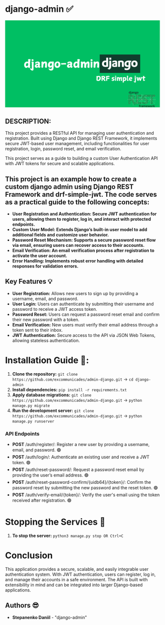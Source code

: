# django-admin  ✅
![admin-django image](https://raw.githubusercontent.com/excommunicades/admin-django/main/django-admin.png)

## DESCRIPTION: 

This project provides a RESTful API for managing user authentication and registration. Built using Django and Django REST Framework, it implements secure JWT-based user management, including functionalities for user registration, login, password reset, and email verification.

This project serves as a guide to building a custom User Authentication API with JWT tokens for secure and scalable applications.

## This project is an example how to create a custom django admin using  Django REST Framework and drf-simple-jwt. The code serves as a practical guide to the following concepts:

* **User Registration and Authentication: Secure JWT authentication for users, allowing them to register, log in, and interact with protected endpoints.**
* **Custom User Model: Extends Django’s built-in user model to add additional fields and customize user behavior.**
* **Password Reset Mechanism: Supports a secure password reset flow via email, ensuring users can recover access to their accounts.**
* **Email Verification: An email verification process after registration to activate the user account.**
* **Error Handling: Implements robust error handling with detailed responses for validation errors.**

## Key Features 💡

- **User Registration:** Allows new users to sign up by providing a username, email, and password.
- **User Login:** Users can authenticate by submitting their username and password to receive a JWT access token.
- **Password Reset:** Users can request a password reset email and confirm their new password with a token.
- **Email Verification:** New users must verify their email address through a token sent to their inbox.
- **JWT Authentication:** Secure access to the API via JSON Web Tokens, allowing stateless authentication.

# Installation Guide 📕:

1. **Clone the repository:** ```git clone https://github.com/excommunicades/admin-django.git``` -> ```cd django-admin```
2. **Install dependencies:** ```pip install -r requirements.txt```
3. **Apply database migrations:** ```git clone https://github.com/excommunicades/admin-django.git``` -> ```python manage.py migrate```
3. **Run the development server:** ```git clone https://github.com/excommunicades/admin-django.git``` -> ```python manage.py runserver```

### API Endpoints

- **POST** /auth/register/: Register a new user by providing a username, email, and password. 🟢
- **POST** /auth/login/: Authenticate an existing user and receive a JWT token. 🟢
- **POST** /auth/reset-password/: Request a password reset email by providing the user’s email address. 🟢
- **POST** /auth/reset-password-confirm/{uidb64}/{token}/: Confirm the password reset by submitting the new password and the reset token. 🟢
- **POST** /auth/verify-email/{token}/: Verify the user's email using the token received after registration. 🟢

# Stopping the Services 🚪

1. **To stop the server:** ```python3 manage.py stop OR Ctrl+C```

# Conclusion

This application provides a secure, scalable, and easily integrable user authentication system. With JWT authentication, users can register, log in, and manage their accounts in a safe environment. The API is built with extensibility in mind and can be integrated into larger Django-based applications.

## Authors 😎

- **Stepanenko Daniil** - "django-admin"
